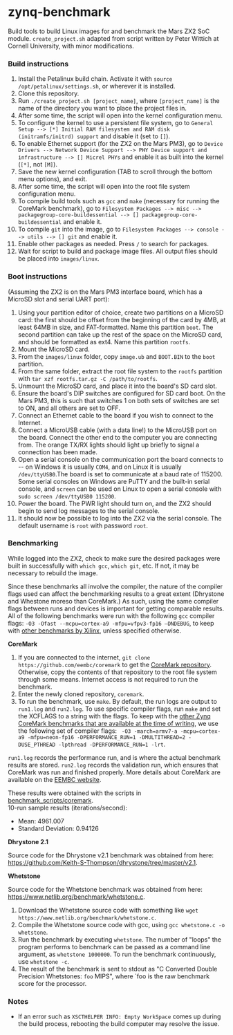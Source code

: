 # zynq-benchmark
Build tools to build Linux images for and benchmark the Mars ZX2 SoC module. `create_project.sh` adapted from script written by Peter Wittich at Cornell University, with minor modifications.

### Build instructions
1. Install the Petalinux build chain. Activate it with `source /opt/petalinux/settings.sh`, or wherever it is installed.
2. Clone this repository.
3. Run `./create_project.sh [project_name]`, where `[project_name]` is the name of the directory you want to place the project files in.
4. After some time, the script will open into the kernel configuration menu.
5. To configure the kernel to use a persistent file system, go to `General Setup --> [*] Initial RAM filesystem and RAM disk (initramfs/initrd) support` and disable it (set to `[]`).
6. To enable Ethernet support (for the ZX2 on the Mars PM3), go to `Device Drivers --> Network Device Support --> PHY Device support and infrastructure --> [] Micrel PHYs` and enable it as built into the kernel (`[*]`, not `[M]`).
7. Save the new kernel configuration (TAB to scroll through the bottom menu options), and exit.
8. After some time, the script will open into the root file system configuration menu.
9. To compile build tools such as `gcc` and `make` (necessary for running the CoreMark benchmark), go to `Filesystem Packages --> misc --> packagegroup-core-buildessential --> [] packagegroup-core-buildessential` and enable it.
10. To compile `git` into the image, go to `Filesystem Packages --> console --> utils --> [] git` and enable it.
11. Enable other packages as needed. Press `/` to search for packages.
12. Wait for script to build and package image files. All output files should be placed into `images/linux`.

### Boot instructions
(Assuming the ZX2 is on the Mars PM3 interface board, which has a MicroSD slot and serial UART port):
1. Using your partition editor of choice, create two partitions on a MicroSD card: the first should be offset from the beginning of the card by 4MB, at least 64MB in size, and FAT-formatted. Name this partition `boot`. The second partition can take up the rest of the space on the MicroSD card, and should be formatted as ext4. Name this partition `rootfs`.
2. Mount the MicroSD card.
3. From the `images/linux` folder, copy `image.ub` and `BOOT.BIN` to the `boot` partition.
4. From the same folder, extract the root file system to the `rootfs` partition with `tar xzf rootfs.tar.gz -C /path/to/rootfs`.
5. Unmount the MicroSD card, and place it into the board's SD card slot.
6. Ensure the board's DIP switches are configured for SD card boot. On the Mars PM3, this is such that switches 1 on both sets of switches are set to ON, and all others are set to OFF.
7. Connect an Ethernet cable to the board if you wish to connect to the Internet.
8. Connect a MicroUSB cable (with a data line!) to the MicroUSB port on the board. Connect the other end to the computer you are connecting from. The orange TX/RX lights should light up briefly to signal a connection has been made.
9. Open a serial console on the communication port the board connects to -- on Windows it is usually `COM4`, and on Linux it is usually `/dev/ttyUSB0`.The board is set to communicate at a baud rate of 115200. Some serial consoles on Windows are PuTTY and the built-in serial console, and `screen` can be used on Linux to open a serial console with `sudo screen /dev/ttyUSB0 115200`.
10. Power the board. The PWR light should turn on, and the ZX2 should begin to send log messages to the serial console.
11. It should now be possible to log into the ZX2 via the serial console. The default username is `root` with password `root`.

### Benchmarking
While logged into the ZX2, check to make sure the desired packages were built in successfully with `which gcc`, `which git`, etc. If not, it may be necessary to rebuild the image.

Since these benchmarks all involve the compiler, the nature of the compiler flags used can affect the benchmarking results to a great extent (Dhrystone and Whestone moreso than CoreMark.) As such, using the same compiler flags between runs and devices is important for getting comparable results. All of the following benchmarks were run with the following `gcc` compiler flags: `-O3 -Ofast --mcpu=cortex-a9 -mfpu=vfpv3-fp16 –DNDEBUG`, to keep with [other benchmarks by Xilinx](https://xilinx-wiki.atlassian.net/wiki/spaces/A/pages/18842551/Zc702+Benchmark), unless specified otherwise.

**CoreMark**

1. If you are connected to the internet, `git clone https://github.com/eembc/coremark` to get the [CoreMark repository](https://github.com/eembc/coremark). Otherwise, copy the contents of that repository to the root file system through some means. Internet access is not required to run the benchmark.
2. Enter the newly cloned repository, `coremark`.
3. To run the benchmark, use `make`. By default, the run logs are output to `run1.log` and `run2.log`. To use specific compiler flags, run `make` and set the XCFLAGS to a string with the flags. To keep with the [other Zynq CoreMark benchmarks that are available at the time of writing](https://www.eembc.org/coremark/view.php?benchmark_seq=2550,1473,1474,1418), we use the following set of compiler flags: ` -O3 -march=armv7-a -mcpu=cortex-a9 -mfpu=neon-fp16 -DPERFORMANCE_RUN=1 -DMULTITHREAD=2 -DUSE_PTHREAD -lpthread -DPERFORMANCE_RUN=1 -lrt`.

`run1.log` records the performance run, and is where the actual benchmark results are stored. `run2.log` records the validation run, which ensures that CoreMark was run and finished properly. More details about CoreMark are available on the [EEMBC website](https://www.eembc.org/coremark/).

These results were obtained with the scripts in [benchmark_scripts/coremark](./benchmark_scripts/coremark). \
10-run sample results (iterations/second):
* Mean: 4961.007
* Standard Deviation: 0.94126


**Dhrystone 2.1**

Source code for the Dhrystone v2.1 benchmark was obtained from here: https://github.com/Keith-S-Thompson/dhrystone/tree/master/v2.1.


**Whetstone** 

Source code for the Whetstone benchmark was obtained from here: https://www.netlib.org/benchmark/whetstone.c.

1. Download the Whetstone source code with something like `wget https://www.netlib.org/benchmark/whetstone.c`.
1. Compile the Whetstone source code with gcc, using `gcc whetstone.c -o whetstone`.
2. Run the benchmark by executing `whetstone`. The number of "loops" the program performs to benchmark can be passed as a command line argument, as `whetstone 1000000`. To run the benchmark continuously, use `whetstone -c`.
3. The result of the benchmark is sent to stdout as "C Converted Double Precision Whetstones: `foo` MIPS", where `foo is the raw benchmark score for the processor.

### Notes
* If an error such as `XSCTHELPER INFO: Empty WorkSpace` comes up during the build process, rebooting the build computer may resolve the issue.
